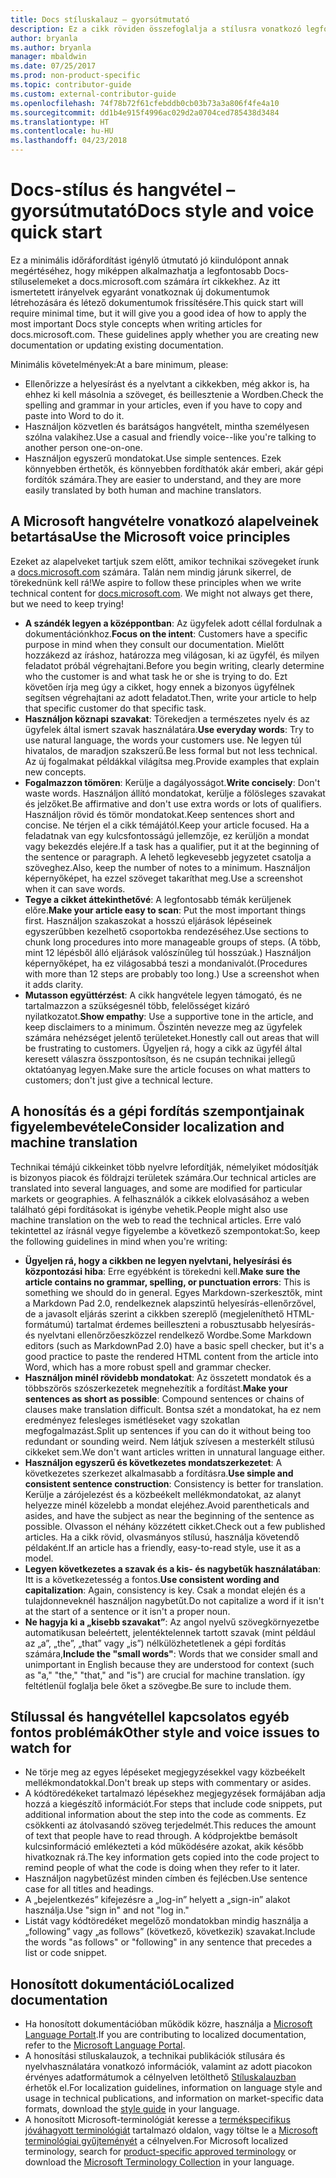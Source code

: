```yaml
---
title: Docs stíluskalauz – gyorsútmutató
description: Ez a cikk röviden összefoglalja a stílusra vonatkozó legfontosabb megfontolásokat a docs.microsoft.com-on való közreműködés megkezdéséhez.
author: bryanla
ms.author: bryanla
manager: mbaldwin
ms.date: 07/25/2017
ms.prod: non-product-specific
ms.topic: contributor-guide
ms.custom: external-contributor-guide
ms.openlocfilehash: 74f78b72f61cfebddb0cb03b73a3a806f4fe4a10
ms.sourcegitcommit: dd1b4e915f4996ac029d2a0704ced785438d3484
ms.translationtype: HT
ms.contentlocale: hu-HU
ms.lasthandoff: 04/23/2018
---
```

# <a name="docs-style-and-voice-quick-start"></a><span data-ttu-id="88259-103">Docs-stílus és hangvétel – gyorsútmutató</span><span class="sxs-lookup"><span data-stu-id="88259-103">Docs style and voice quick start</span></span>

<span data-ttu-id="88259-104">Ez a minimális időráfordítást igénylő útmutató jó kiindulópont annak megértéséhez, hogy miképpen alkalmazhatja a legfontosabb Docs-stíluselemeket a docs.microsoft.com számára írt cikkekhez. Az itt ismertetett irányelvek egyaránt vonatkoznak új dokumentumok létrehozására és létező dokumentumok frissítésére.</span><span class="sxs-lookup"><span data-stu-id="88259-104">This quick start will require minimal time, but it will give you a good idea of how to apply the most important Docs style concepts when writing articles for docs.microsoft.com. These guidelines apply whether you are creating new documentation or updating existing documentation.</span></span>

<span data-ttu-id="88259-105">Minimális követelmények:</span><span class="sxs-lookup"><span data-stu-id="88259-105">At a bare minimum, please:</span></span>

- <span data-ttu-id="88259-106">Ellenőrizze a helyesírást és a nyelvtant a cikkekben, még akkor is, ha ehhez ki kell másolnia a szöveget, és beillesztenie a Wordben.</span><span class="sxs-lookup"><span data-stu-id="88259-106">Check the spelling and grammar in your articles, even if you have to copy and paste into Word to do it.</span></span>
- <span data-ttu-id="88259-107">Használjon közvetlen és barátságos hangvételt, mintha személyesen szólna valakihez.</span><span class="sxs-lookup"><span data-stu-id="88259-107">Use a casual and friendly voice--like you're talking to another person one-on-one.</span></span>
- <span data-ttu-id="88259-108">Használjon egyszerű mondatokat.</span><span class="sxs-lookup"><span data-stu-id="88259-108">Use simple sentences.</span></span> <span data-ttu-id="88259-109">Ezek könnyebben érthetők, és könnyebben fordíthatók akár emberi, akár gépi fordítók számára.</span><span class="sxs-lookup"><span data-stu-id="88259-109">They are easier to understand, and they are more easily translated by both human and machine translators.</span></span>

## <a name="use-the-microsoft-voice-principles"></a><span data-ttu-id="88259-110">A Microsoft hangvételre vonatkozó alapelveinek betartása</span><span class="sxs-lookup"><span data-stu-id="88259-110">Use the Microsoft voice principles</span></span>

<span data-ttu-id="88259-111">Ezeket az alapelveket tartjuk szem előtt, amikor technikai szövegeket írunk a [docs.microsoft.com](https://docs.microsoft.com) számára. Talán nem mindig járunk sikerrel, de törekednünk kell rá!</span><span class="sxs-lookup"><span data-stu-id="88259-111">We aspire to follow these principles when we write technical content for [docs.microsoft.com](https://docs.microsoft.com). We might not always get there, but we need to keep trying!</span></span>

- <span data-ttu-id="88259-112">**A szándék legyen a középpontban**: Az ügyfelek adott céllal fordulnak a dokumentációnkhoz.</span><span class="sxs-lookup"><span data-stu-id="88259-112">**Focus on the intent**: Customers have a specific purpose in mind when they consult our documentation.</span></span> <span data-ttu-id="88259-113">Mielőtt hozzákezd az íráshoz, határozza meg világosan, ki az ügyfél, és milyen feladatot próbál végrehajtani.</span><span class="sxs-lookup"><span data-stu-id="88259-113">Before you begin writing, clearly determine who the customer is and what task he or she is trying to do.</span></span> <span data-ttu-id="88259-114">Ezt követően írja meg úgy a cikket, hogy ennek a bizonyos ügyfélnek segítsen végrehajtani az adott feladatot.</span><span class="sxs-lookup"><span data-stu-id="88259-114">Then, write your article to help that specific customer do that specific task.</span></span>
- <span data-ttu-id="88259-115">**Használjon köznapi szavakat**: Törekedjen a természetes nyelv és az ügyfelek által ismert szavak használatára.</span><span class="sxs-lookup"><span data-stu-id="88259-115">**Use everyday words**: Try to use natural language, the words your customers use.</span></span> <span data-ttu-id="88259-116">Ne legyen túl hivatalos, de maradjon szakszerű.</span><span class="sxs-lookup"><span data-stu-id="88259-116">Be less formal but not less technical.</span></span> <span data-ttu-id="88259-117">Az új fogalmakat példákkal világítsa meg.</span><span class="sxs-lookup"><span data-stu-id="88259-117">Provide examples that explain new concepts.</span></span>
- <span data-ttu-id="88259-118">**Fogalmazzon tömören**: Kerülje a dagályosságot.</span><span class="sxs-lookup"><span data-stu-id="88259-118">**Write concisely**: Don't waste words.</span></span> <span data-ttu-id="88259-119">Használjon állító mondatokat, kerülje a fölösleges szavakat és jelzőket.</span><span class="sxs-lookup"><span data-stu-id="88259-119">Be affirmative and don't use extra words or lots of qualifiers.</span></span> <span data-ttu-id="88259-120">Használjon rövid és tömör mondatokat.</span><span class="sxs-lookup"><span data-stu-id="88259-120">Keep sentences short and concise.</span></span> <span data-ttu-id="88259-121">Ne térjen el a cikk témájától.</span><span class="sxs-lookup"><span data-stu-id="88259-121">Keep your article focused.</span></span> <span data-ttu-id="88259-122">Ha a feladatnak van egy kulcsfontosságú jellemzője, ez kerüljön a mondat vagy bekezdés elejére.</span><span class="sxs-lookup"><span data-stu-id="88259-122">If a task has a qualifier, put it at the beginning of the sentence or paragraph.</span></span> <span data-ttu-id="88259-123">A lehető legkevesebb jegyzetet csatolja a szöveghez.</span><span class="sxs-lookup"><span data-stu-id="88259-123">Also, keep the number of notes to a minimum.</span></span> <span data-ttu-id="88259-124">Használjon képernyőképet, ha ezzel szöveget takaríthat meg.</span><span class="sxs-lookup"><span data-stu-id="88259-124">Use a screenshot when it can save words.</span></span>
- <span data-ttu-id="88259-125">**Tegye a cikket áttekinthetővé**: A legfontosabb témák kerüljenek előre.</span><span class="sxs-lookup"><span data-stu-id="88259-125">**Make your article easy to scan**: Put the most important things first.</span></span> <span data-ttu-id="88259-126">Használjon szakaszokat a hosszú eljárások lépéseinek egyszerűbben kezelhető csoportokba rendezéséhez.</span><span class="sxs-lookup"><span data-stu-id="88259-126">Use sections to chunk long procedures into more manageable groups of steps.</span></span> <span data-ttu-id="88259-127">(A több, mint 12 lépésből álló eljárások valószínűleg túl hosszúak.) Használjon képernyőképet, ha ez világosabbá teszi a mondanivalót.</span><span class="sxs-lookup"><span data-stu-id="88259-127">(Procedures with more than 12 steps are probably too long.) Use a screenshot when it adds clarity.</span></span>
- <span data-ttu-id="88259-128">**Mutasson együttérzést**: A cikk hangvétele legyen támogató, és ne tartalmazzon a szükségesnél több, felelősséget kizáró nyilatkozatot.</span><span class="sxs-lookup"><span data-stu-id="88259-128">**Show empathy**: Use a supportive tone in the article, and keep disclaimers to a minimum.</span></span> <span data-ttu-id="88259-129">Őszintén nevezze meg az ügyfelek számára nehézséget jelentő területeket.</span><span class="sxs-lookup"><span data-stu-id="88259-129">Honestly call out areas that will be frustrating to customers.</span></span> <span data-ttu-id="88259-130">Ügyeljen rá, hogy a cikk az ügyfél által keresett válaszra összpontosítson, és ne csupán technikai jellegű oktatóanyag legyen.</span><span class="sxs-lookup"><span data-stu-id="88259-130">Make sure the article focuses on what matters to customers; don't just give a technical lecture.</span></span>

## <a name="consider-localization-and-machine-translation"></a><span data-ttu-id="88259-131">A honosítás és a gépi fordítás szempontjainak figyelembevétele</span><span class="sxs-lookup"><span data-stu-id="88259-131">Consider localization and machine translation</span></span>

<span data-ttu-id="88259-132">Technikai témájú cikkeinket több nyelvre lefordítják, némelyiket módosítják is bizonyos piacok és földrajzi területek számára.</span><span class="sxs-lookup"><span data-stu-id="88259-132">Our technical articles are translated into several languages, and some are modified for particular markets or geographies.</span></span> <span data-ttu-id="88259-133">A felhasználók a cikkek elolvasásához a weben található gépi fordításokat is igénybe vehetik.</span><span class="sxs-lookup"><span data-stu-id="88259-133">People might also use machine translation on the web to read the technical articles.</span></span> <span data-ttu-id="88259-134">Erre való tekintettel az írásnál vegye figyelembe a következő szempontokat:</span><span class="sxs-lookup"><span data-stu-id="88259-134">So, keep the following guidelines in mind when you're writing:</span></span>

- <span data-ttu-id="88259-135">**Ügyeljen rá, hogy a cikkben ne legyen nyelvtani, helyesírási és központozási hiba**: Erre egyébként is törekedni kell.</span><span class="sxs-lookup"><span data-stu-id="88259-135">**Make sure the article contains no grammar, spelling, or punctuation errors**: This is something we should do in general.</span></span> <span data-ttu-id="88259-136">Egyes Markdown-szerkesztők, mint a Markdown Pad 2.0, rendelkeznek alapszintű helyesírás-ellenőrzővel, de a javasolt eljárás szerint a cikkben szereplő (megjeleníthető HTML-formátumú) tartalmat érdemes beilleszteni a robusztusabb helyesírás- és nyelvtani ellenőrzőeszközzel rendelkező Wordbe.</span><span class="sxs-lookup"><span data-stu-id="88259-136">Some Markdown editors (such as MarkdownPad 2.0) have a basic spell checker, but it's a good practice to paste the rendered HTML content from the article into Word, which has a more robust spell and grammar checker.</span></span>
- <span data-ttu-id="88259-137">**Használjon minél rövidebb mondatokat**: Az összetett mondatok és a többszörös szószerkezetek megnehezítik a fordítást.</span><span class="sxs-lookup"><span data-stu-id="88259-137">**Make your sentences as short as possible**: Compound sentences or chains of clauses make translation difficult.</span></span> <span data-ttu-id="88259-138">Bontsa szét a mondatokat, ha ez nem eredményez felesleges ismétléseket vagy szokatlan megfogalmazást.</span><span class="sxs-lookup"><span data-stu-id="88259-138">Split up sentences if you can do it without being too redundant or sounding weird.</span></span> <span data-ttu-id="88259-139">Nem látjuk szívesen a mesterkélt stílusú cikkeket sem.</span><span class="sxs-lookup"><span data-stu-id="88259-139">We don't want articles written in unnatural language either.</span></span>
- <span data-ttu-id="88259-140">**Használjon egyszerű és következetes mondatszerkezetet**: A következetes szerkezet alkalmasabb a fordításra.</span><span class="sxs-lookup"><span data-stu-id="88259-140">**Use simple and consistent sentence construction**: Consistency is better for translation.</span></span> <span data-ttu-id="88259-141">Kerülje a zárójelezést és a közbeékelt mellékmondatokat, az alanyt helyezze minél közelebb a mondat elejéhez.</span><span class="sxs-lookup"><span data-stu-id="88259-141">Avoid parentheticals and asides, and have the subject as near the beginning of the sentence as possible.</span></span> <span data-ttu-id="88259-142">Olvasson el néhány közzétett cikket.</span><span class="sxs-lookup"><span data-stu-id="88259-142">Check out a few published articles.</span></span> <span data-ttu-id="88259-143">Ha a cikk rövid, olvasmányos stílusú, használja követendő példaként.</span><span class="sxs-lookup"><span data-stu-id="88259-143">If an article has a friendly, easy-to-read style, use it as a model.</span></span>
- <span data-ttu-id="88259-144">**Legyen következetes a szavak és a kis- és nagybetűk használatában**: Itt is a következetesség a fontos.</span><span class="sxs-lookup"><span data-stu-id="88259-144">**Use consistent wording and capitalization**: Again, consistency is key.</span></span> <span data-ttu-id="88259-145">Csak a mondat elején és a tulajdonneveknél használjon nagybetűt.</span><span class="sxs-lookup"><span data-stu-id="88259-145">Do not capitalize a word if it isn't at the start of a sentence or it isn't a proper noun.</span></span>
- <span data-ttu-id="88259-146">**Ne hagyja ki a „kisebb szavakat”**: Az angol nyelvű szövegkörnyezetbe automatikusan beleértett, jelentéktelennek tartott szavak (mint például az „a”, „the”, „that” vagy „is”) nélkülözhetetlenek a gépi fordítás számára,</span><span class="sxs-lookup"><span data-stu-id="88259-146">**Include the "small words"**: Words that we consider small and unimportant in English because they are understood for context (such as "a," "the," "that," and "is") are crucial for machine translation.</span></span> <span data-ttu-id="88259-147">így feltétlenül foglalja bele őket a szövegbe.</span><span class="sxs-lookup"><span data-stu-id="88259-147">Be sure to include them.</span></span>

## <a name="other-style-and-voice-issues-to-watch-for"></a><span data-ttu-id="88259-148">Stílussal és hangvétellel kapcsolatos egyéb fontos problémák</span><span class="sxs-lookup"><span data-stu-id="88259-148">Other style and voice issues to watch for</span></span>

- <span data-ttu-id="88259-149">Ne törje meg az egyes lépéseket megjegyzésekkel vagy közbeékelt mellékmondatokkal.</span><span class="sxs-lookup"><span data-stu-id="88259-149">Don't break up steps with commentary or asides.</span></span>
- <span data-ttu-id="88259-150">A kódtöredékeket tartalmazó lépésekhez megjegyzések formájában adja hozzá a kiegészítő információt.</span><span class="sxs-lookup"><span data-stu-id="88259-150">For steps that include code snippets, put additional information about the step into the code as comments.</span></span> <span data-ttu-id="88259-151">Ez csökkenti az átolvasandó szöveg terjedelmét.</span><span class="sxs-lookup"><span data-stu-id="88259-151">This reduces the amount of text that people have to read through.</span></span> <span data-ttu-id="88259-152">A kódprojektbe bemásolt kulcsinformáció emlékezteti a kód működésére azokat, akik később hivatkoznak rá.</span><span class="sxs-lookup"><span data-stu-id="88259-152">The key information gets copied into the code project to remind people of what the code is doing when they refer to it later.</span></span>
- <span data-ttu-id="88259-153">Használjon nagybetűzést minden címben és fejlécben.</span><span class="sxs-lookup"><span data-stu-id="88259-153">Use sentence case for all titles and headings.</span></span>
- <span data-ttu-id="88259-154">A „bejelentkezés” kifejezésre a „log-in” helyett a „sign-in” alakot használja.</span><span class="sxs-lookup"><span data-stu-id="88259-154">Use "sign in" and not "log in."</span></span>
- <span data-ttu-id="88259-155">Listát vagy kódtöredéket megelőző mondatokban mindig használja a „following” vagy „as follows” (következő, következik) szavakat.</span><span class="sxs-lookup"><span data-stu-id="88259-155">Include the words "as follows" or "following" in any sentence that precedes a list or code snippet.</span></span>

## <a name="localized-documentation"></a><span data-ttu-id="88259-156">Honosított dokumentáció</span><span class="sxs-lookup"><span data-stu-id="88259-156">Localized documentation</span></span>

- <span data-ttu-id="88259-157">Ha honosított dokumentációban működik közre, használja a [Microsoft Language Portalt](https://www.microsoft.com/Language/Default.aspx).</span><span class="sxs-lookup"><span data-stu-id="88259-157">If you are contributing to localized documentation, refer to the [Microsoft Language Portal](https://www.microsoft.com/Language/Default.aspx).</span></span>
- <span data-ttu-id="88259-158">A honosítási stíluskalauzok, a technikai publikációk stílusára és nyelvhasználatára vonatkozó információk, valamint az adott piacokon érvényes adatformátumok a célnyelven letölthető [Stíluskalauzban](https://www.microsoft.com/Language/StyleGuides.aspx) érhetők el.</span><span class="sxs-lookup"><span data-stu-id="88259-158">For localization guidelines, information on language style and usage in technical publications, and information on market-specific data formats, download the [style guide](https://www.microsoft.com/Language/StyleGuides.aspx) in your language.</span></span>
- <span data-ttu-id="88259-159">A honosított Microsoft-terminológiát keresse a [termékspecifikus jóváhagyott terminológiát](https://www.microsoft.com/Language/Search.aspx) tartalmazó oldalon, vagy töltse le a [Microsoft terminológiai gyűjteményét](https://www.microsoft.com/Language/Terminology.aspx) a célnyelven.</span><span class="sxs-lookup"><span data-stu-id="88259-159">For Microsoft localized terminology, search for [product-specific approved terminology](https://www.microsoft.com/Language/Search.aspx) or download the [Microsoft Terminology Collection](https://www.microsoft.com/Language/Terminology.aspx) in your language.</span></span>
